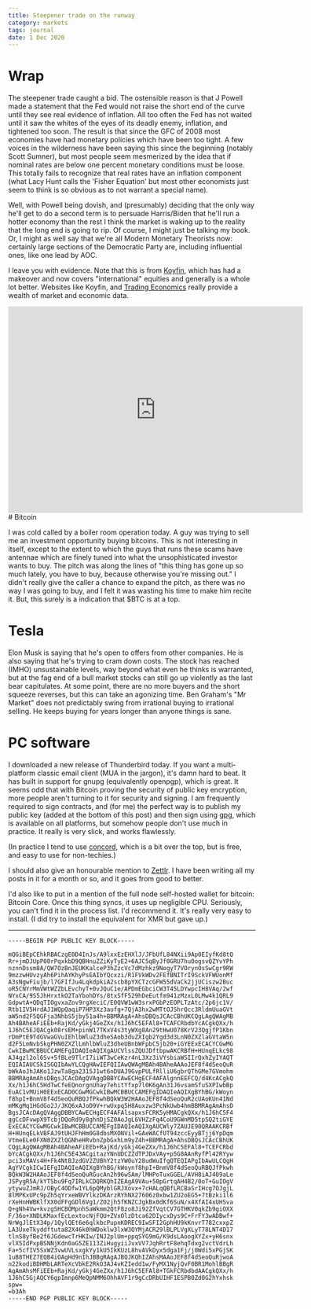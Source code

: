 ```yaml
---
title: Steepener trade on the runway
category: markets
tags: journal
date: 1 Dec 2020
---
```


# Wrap

The steepener trade caught a bid. 
The ostensible reason is that J Powell made a statement that the Fed would not raise the short end of the curve until they see real evidence of inflation.
All too often the Fed has not waited until it saw the whites of the eyes of its deadly enemy, inflation, and tightened too soon.
The result is that since the GFC of 2008 most economies have had monetary policies which have been too tight.
A few voices in the wilderness have been saying this since the beginning (notably Scott Sumner), but most people seem mesmerized by the idea that if nominal rates are below one percent monetary conditions must be loose. 
This totally fails to recognize that real rates have an inflation component (what Lacy Hunt calls the 'Fisher Equation' but most other economists just seem to think is so obvious as to not warrant a special name).

Well, with Powell being dovish, and (presumably) deciding that the only way he'll get to do a second term is to persuade Harris/Biden that he'll run a hotter economy than the rest I think the market is waking up to the reality that the long end is going to rip.
Of course, I might just be talking my book.
Or, I might as well say that we're all Modern Monetary Theorists now: certainly large sections of the Democratic Party are, including influential ones, like one lead by AOC.

I leave you with evidence. Note that this is from [ Koyfin](https://app.koyfin.com/), which has had a makeover and now covers "international"  equities and generally is a whole lot better.  Websites like Koyfin, and [Trading Economics](https://tradingeconomics.com/) really provide a wealth of market and economic data. 


<iframe width="600" height="420" src="https://app.koyfin.com/share/c61ea7750d/simple" frameBorder="0"></iframe>
# Bitcoin

I was cold called by a boiler room operation today. 
A guy was trying to sell me an investment opportunity buying bitcoins.
This is not interesting in itself, except to the extent to which the guys that runs these scams have antennae which are finely tuned into what the unsophisticated investor wants to buy. 
The pitch was along the lines of "this thing has gone up so much lately, you have to buy, because otherwise you're missing out." I didn't really give the caller a chance to expand the pitch, as there was no way I was going to buy, and I felt it was wasting his time to make him recite it.
But, this surely is a indication that $BTC is at a top.

# Tesla

Elon Musk is saying that he's open to offers from other companies. He is also saying that he's trying to cram down costs.
The stock has reached (IMHO) unsustainable levels, way beyond what even he thinks is warranted, but at the fag end of a bull market stocks can still go up violently as the last bear capitulates. At some point, there are no more buyers and the short squeeze reverses, but this can take an agonizing time. 
Ben Graham's "Mr Market" does not predictably swing from irrational buying to irrational selling.
He keeps buying for years longer than anyone things is sane. 

# PC software

I downloaded a new release of Thunderbird today. If you want a multi-platform classic email client (MUA in the jargon), it's damn hard to beat. It has built in support for gnupg (equivalently openpgp), which is great.
It seems odd that with Bitcoin proving the security of public key encryption, more people aren't turning to it for security and signing. 
I am frequently required to sign contracts, and (for me) the perfect way is to publish my public key (added at the bottom of this post) and then sign using [gpg](https://gnupg.org/download/), which is available on all platforms,  but somehow people don't use much in practice. 
It really is very slick, and works flawlessly. 

(In practice I tend to use [concord](https://www.concordnow.com/), which is a bit over the top, but is free, and easy to use for non-techies.)

I should also give an honourable mention to [Zettlr](https://www.zettlr.com/). I have been writing all my posts in it for a month or so, and it goes from good to better.

I'd also like to put in a mention of the full node self-hosted wallet for bitcoin: Bitcoin Core.
Once this thing syncs, it uses up negligible CPU.  Seriously, you can't find it in the process list.
I'd recommend it. It's really very easy to install. (I did try to install the equivalent for XMR but gave up.)


----
```
-----BEGIN PGP PUBLIC KEY BLOCK-----

mQGiBEpCEhkRBACzgE0D4InJs/A9lxxEzEHXlJ/JFbUfL84NXii9Ap0EIyfKd8tQ
Rr+jmDJUpP00rPqxkbD9QBHnuZZiKyTyE2+6AJC5qByJf0GRU7huOogsvQZYvYPh
nznnDssm8A/QW7OzBnJEUKKalceP3hZzcVc7dMzhkz9NogyT7VOrynOsSwCgr9RW
9mzzwHUvzyAh6PihAYKhyPsEAIbYQcxzi/R1FVkWDv2FEfBNITrI9SckVFWUonMf
A3sNgwFiujb/l7GFIfJu4LqkdpkiA2scb8pYXCTzcGFW55dVaCk2jjUCiszw2Buc
oR5CNYrMmVWtWZZbLEvchyT+0vJQuC1e/APDmEGbciCW3T45LDYwpcIH8VAq/2wf
NYxCA/9S5JhHrxtkO2TaYbohDYs/8txSfF529hDeEutfm941zMzxL0LMw4k1QRL9
GdpwtA+QDqTIOgvxaZov9rgXeciC/E0QVW1wW3srxPGbPzEOPLTzAtc/2p6jc1V/
Rtb1IV5HrdAJ1WQpQaqiP7HP3Xz3aufg+7QjA3hx2wMTtOJShrQcc3RldmUuaGVt
aW5nd2F5QGFja3NhbS5jby51a4h+BBMRAgA+AhsDBQsJCAcCBhUKCQgLAgQWAgMB
Ah4BAheAFiEEb+RajKd/yGkj4GeZXx/h1J6hC5EFAl8+TCAFCRbdbYcACgkQXx/h
1J6hC5EJQACgk08rsEM+pinW17TKxV4s3tyWXg8An29tHwU078KrV23QgjfP1Kbn
rDmPtE9TdGVwaGVuIEhlbWluZ3dheSAob3duZXIgb2Ygd3d3LnN0ZXZlaGVtaW5n
d2F5LmNvbSkgPHN0ZXZlLmhlbWluZ3dheUBnbWFpbC5jb20+iGYEExECACYCGwMG
CwkIBwMCBBUCCAMEFgIDAQIeAQIXgAUCVlssZQUJDftbpwAKCRBfH+HUnqELkc98
AJ4gzl2ol6Sv+5fBLe9TlrI7iiWT3wCeKzr4nL3Xz3iVYsbiaWSIIrQxhZyIYAQT
EQIAIAUCSkISGQIbAwYLCQgHAwIEFQIIAwQWAgMBAh4BAheAAAoJEF8f4dSeoQuR
bWkAoJhJAKo1JzwTa8ga2315J1wt6nDUAJ9GvpPULfRlliU6gbrQThGMe7GVmohm
BBMRAgAmAhsDBgsJCAcDAgQVAggDBBYCAwECHgECF4AFAlgnnEEFCQ/d4KcACgkQ
Xx/h1J6hC5HdTwCfeEQnorgnUhay7ehitYfxp7l0K6gAn31J6vsamSfuSXPIwbBp
EuAC1vMUiH0EExECAD0CGwMGCwkIBwMCBBUCCAMEFgIDAQIeAQIXgBYhBG/kWoyn
f8hpI+BnmV8f4dSeoQuRBQJfPkwhBQkW3W2HAAoJEF8f4dSeoQuR2cUAoKUn41Nd
mMKgMq1HGdGo2J/JKQ6xAJoD9V+rwUxpq5H8Auxzw3PcNkUwb4hmBBMRAgAmAhsD
BgsJCAcDAgQVAggDBBYCAwECHgECF4AFAlsapxsFCRK5yHMACgkQXx/h1J6hC5F4
ggCcDFvwpX9TcbjDQoRd9y8ghnDjSZ0AoJgL6VHZzFq4CoU9GWnMD5tpSQ2tiGYE
ExECACYCGwMGCwkIBwMCBBUCCAMEFgIDAQIeAQIXgAUCWly7ZAUJE90QRAAKCRBf
H+HUnqELkVBFAJ9tUHJFhHm0G8dbsMXONVil+GAeWACfUT94zccEyyBTjj6YpDqm
VtmeELe0FXN0ZXZlQGNheHRvbnZpbGxhLm9yZ4h+BBMRAgA+AhsDBQsJCAcCBhUK
CQgLAgQWAgMBAh4BAheAFiEEb+RajKd/yGkj4GeZXx/h1J6hC5EFAl8+TCEFCRbd
bYcACgkQXx/h1J6hC5E43ACgitazYNnUDCZZdTPJDxVAy+p5G8AAnRyfPl42RYyw
pci3xMAVs4H+Fk4NtBJzdGV2ZUBhY2tzYW0uY28udWuIfgQTEQIAPgIbAwULCQgH
AgYVCgkICwIEFgIDAQIeAQIXgBYhBG/kWoynf8hpI+BnmV8f4dSeoQuRBQJfPkwh
BQkW3W2HAAoJEF8f4dSeoQuRGucAn2h96wSAm/lMHPoTuxGGEL/AVH8iAJ409aLe
JSPygR5A/kYTSbu9Fq7IRLkCDQRKQhIZEAgA9VAu+50pGrtqAH4B2/0oT+GuIOgV
ytywuZJmRJ/OByC4ODfw1YL6pQMyblGRJXovx+7cHALqQBfLRCBaSrIHcg7OJgjL
8lMPKxUPc9pZh5qYrxeWBVYlkzDKArzRYhNX27606z0xbw1ZU2oEG5+7tBzki1l6
rXeHnHWBKlfXX0dFFgGDl6Vg1/ZO2jh5fKNZCJgkBx0dKf6SuN/x4XfAI4xUHSva
Q+gNh4Vw+kvzgSHCBOMpnhSaWkmm2QtF8zo8Ji92ZfVqtCV7GTHKV0qkZb9giOXX
F/36o+XNDLKMaxfEcLextocNjFQU+ZVxOlzDtca62DIycxDys9C+FrFY3wADBwf+
NrWgJlEtX34p/1QylQEt6e6qlkbcPupnKDREC9IwSFI2GphHU9kKnvrT782cxxpZ
LA3UxeTkyddftuta82X46k0hWDoklw3lxW3OYMjACR29lBLPLVgXLyT78LNT4D17
tlnS8yfBe2f6JGdewcTrHKIw/INJ2plUm+ppqSYG9mG/K9dsLAoogXYZx+yH6snx
vlX5IdPxpBSNNjKdn0aG5ZE113ZiHugyiiJvxVV7JqhRrtF8ehqTdxg2vctVdrLh
Fa+5cfIV5SxWZ3vwUVLsxgkYy1kU5IkKUzL8hvAVkDyx5dga1Fj/j0Wdi5xPGjSK
1uB8THEZ7EQB4iOAgHd9nIhJBBgRAgAJBQJKQhIZAhsMAAoJEF8f4dSeoQuRjwoA
n22kodiBDHMbLARTeXcVbkE2RkO3AJ4vKZIedd1w/FyMX1NyjQvF0BR1MohlBBgR
AgAmAhsMFiEEb+RajKd/yGkj4GeZXx/h1J6hC5EFAl8+TGkFCRbdbdAACgkQXx/h
1J6hC5GjAQCY6gpImnp6MeQpNMM6OhhAVF1r9gCcDRbUIHF1ESPB0Zd0G2hYxhsk
spw=
=b3Ah
-----END PGP PUBLIC KEY BLOCK-----

```
